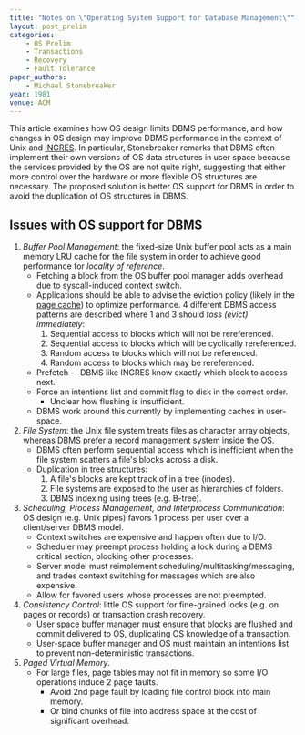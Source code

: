 ```yaml
---
title: "Notes on \"Operating System Support for Database Management\""
layout: post_prelim
categories:
    - OS Prelim
    - Transactions
    - Recovery
    - Fault Tolerance
paper_authors:
    - Michael Stonebreaker
year: 1981
venue: ACM
---
```


This article examines how OS design limits DBMS performance, and how changes in OS design may improve DBMS performance in the context of Unix and [INGRES](https://en.wikipedia.org/wiki/Ingres_(database)).
In particular, Stonebreaker remarks that DBMS often implement their own versions of OS data structures in user space because the services provided by the OS are not quite right, suggesting that either more control over the hardware or more flexible OS structures are necessary.
The proposed solution is better OS support for DBMS in order to avoid the duplication of OS structures in DBMS.

## Issues with OS support for DBMS

1. *Buffer Pool Management*: the fixed-size Unix buffer pool acts as a main memory LRU cache for the file system in order to achieve good performance for *locality of reference*.
   - Fetching a block from the OS buffer pool manager adds overhead due to syscall-induced context switch.
   - Applications should be able to advise the eviction policy (likely in the [page cache](https://en.wikipedia.org/wiki/Page_cache)) to optimize performance. 4 different DBMS access patterns are described where 1 and 3 should *toss (evict) immediately*:
     1. Sequential access to blocks which will not be rereferenced.
     2. Sequential access to blocks which will be cyclically rereferenced.
     3. Random access to blocks which will not be referenced.
     4. Random access to blocks which may be rereferenced.
   - Prefetch -- DBMS like INGRES know exactly which block to access next.
   - Force an intentions list and commit flag to disk in the correct order.
     - Unclear how flushing is insufficient.
   - DBMS work around this currently by implementing caches in user-space.
2. *File System*: the Unix file system treats files as character array objects, whereas DBMS prefer a record management system inside the OS.
   - DBMS often perform sequential access which is inefficient when the file system scatters a file's blocks across a disk.
   - Duplication in tree structures:
     1. A file's blocks are kept track of in a tree (inodes).
     2. File systems are exposed to the user as hierarchies of folders.
     3. DBMS indexing using trees (e.g. B-tree).
3. *Scheduling, Process Management, and Interprocess Communication*: OS design (e.g. Unix pipes) favors 1 process per user over a client/server DBMS model.
   - Context switches are expensive and happen often due to I/O.
   - Scheduler may preempt process holding a lock during a DBMS critical section, blocking other processes.
   - Server model must reimplement scheduling/multitasking/messaging, and trades context switching for messages which are also expensive.
   - Allow for favored users whose processes are not preempted.
4. *Consistency Control*: little OS support for fine-grained locks (e.g. on pages or records) or transaction crash recovery.
   - User space buffer manager must ensure that blocks are flushed and commit delivered to OS, duplicating OS knowledge of a transaction.
   - User-space buffer manager and OS must maintain an intentions list to prevent non-deterministic transactions.
5. *Paged Virtual Memory*.
   - For large files, page tables may not fit in memory so some I/O operations induce 2 page faults.
     - Avoid 2nd page fault by loading file control block into main memory.
     - Or bind chunks of file into address space at the cost of significant overhead.
